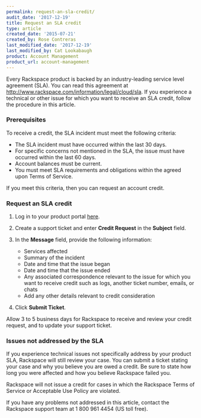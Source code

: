 ```yaml
---
permalink: request-an-sla-credit/
audit_date: '2017-12-19'
title: Request an SLA credit
type: article
created_date: '2015-07-21'
created_by: Rose Contreras
last_modified_date: '2017-12-19'
last_modified_by: Cat Lookabaugh
product: Account Management
product_url: account-management
---
```


Every Rackspace product is backed by an industry-leading service level
agreement (SLA). You can read this agreement at
<http://www.rackspace.com/information/legal/cloud/sla>. If you
experience a technical or other issue for which you want to receive an
SLA credit, follow the procedure in this article.

### Prerequisites

To receive a credit, the SLA incident must meet the following criteria:

-   The SLA incident must have occurred within the last 30 days.
-   For specific concerns not mentioned in the SLA, the issue must have occurred within the last 60 days.
-   Account balances must be current.
-   You must meet SLA requirements and obligations within the agreed
    upon Terms of Service.

If you meet this criteria, then you can request an account credit.

### Request an SLA credit

1. Log in to your product portal [here](https://www.rackspace.com/login).

2. Create a support ticket and enter **Credit Request** in the **Subject** field.

3. In the **Message** field, provide the following information:
    -   Services affected
    -   Summary of the incident
    -   Date and time that the issue began
    -   Date and time that the issue ended
    -   Any associated correspondence relevant to the issue for which you
    want to receive credit such as logs, another ticket number, emails,
    or chats
    -   Add any other details relevant to credit consideration

4. Click **Submit Ticket**.

Allow 3 to 5 business days for Rackspace to receive and review your credit
request, and to update your support ticket.

### Issues not addressed by the SLA

If you experience technical issues not specifically address by your
product SLA, Rackspace will still review your case. You can submit a
ticket stating your case and why you believe you are owed a credit. Be
sure to state how long you were affected and how you believe Rackspace
failed you.

Rackspace will not issue a credit for cases in which the Rackspace Terms
of Service or Acceptable Use Policy are violated.

If you have any problems not addressed in this article, contact the Rackspace support team at 1 800 961 4454 (US toll
free).
